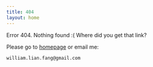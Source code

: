 ```yaml
---
title: 404
layout: home
---
```


Error 404. Nothing found :( Where did you get that link?

Please go to [homepage](/) or email me:

    william.lian.fang@gmail.com

